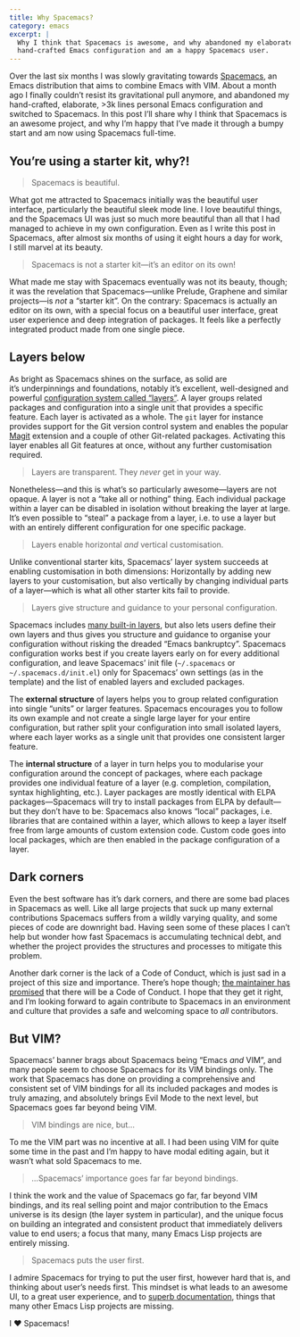 ```yaml
---
title: Why Spacemacs?
category: emacs
excerpt: |
  Why I think that Spacemacs is awesome, and why abandoned my elaborate
  hand-crafted Emacs configuration and am a happy Spacemacs user.
---
```


Over the last six months I was slowly gravitating towards [Spacemacs][], an
Emacs distribution that aims to combine Emacs with VIM.  About a month ago
I finally couldn’t resist its gravitational pull anymore, and abandoned my
hand-crafted, elaborate, >3k lines personal Emacs configuration and switched to
Spacemacs.  In this post I’ll share why I think that Spacemacs is an awesome
project, and why I’m happy that I’ve made it through a bumpy start and am now
using Spacemacs full-time.

[coc]: https://github.com/syl20bnr/spacemacs/pull/3484

<!--more-->

[Spacemacs]: http://spacemacs.org

## You’re using a starter kit, why⁈ ##

> Spacemacs is beautiful.

What got me attracted to Spacemacs initially was the beautiful user interface,
particularly the beautiful sleek mode line.  I love beautiful things, and the
Spacemacs UI was just so much more beautiful than all that I had managed to
achieve in my own configuration.  Even as I write this post in Spacemacs, after
almost six months of using it eight hours a day for work, I still marvel at its
beauty.

> Spacemacs is not a starter kit—it’s an editor on its own!

What made me stay with Spacemacs eventually was not its beauty, though; it was
the revelation that Spacemacs—unlike Prelude, Graphene and similar projects—is
*not* a “starter kit”.  On the contrary: Spacemacs is actually an editor on its
own, with a special focus on a beautiful user interface, great user experience
and deep integration of packages.  It feels like a perfectly integrated product
made from one single piece.

## Layers below ##

As bright as Spacemacs shines on the surface, as solid are it’s underpinnings
and foundations, notably it’s excellent, well-designed and powerful
[configuration system called “layers”][layers].  A layer groups related packages
and configuration into a single unit that provides a specific feature.  Each
layer is activated as a whole.  The `git` layer for instance provides support
for the Git version control system and enables the popular [Magit][] extension
and a couple of other Git-related packages.  Activating this layer enables all
Git features at once, without any further customisation required.

> Layers are transparent.  They _never_ get in your way.

Nonetheless—and this is what’s so particularly awesome—layers are not opaque.
A layer is not a “take all or nothing” thing.  Each individual package within a
layer can be disabled in isolation without breaking the layer at large.
It’s even possible to “steal” a package from a layer, i.e. to use a layer but
with an entirely different configuration for one specific package.

> Layers enable horizontal *and* vertical customisation.

Unlike conventional starter kits, Spacemacs’ layer system succeeds at enabling
customisation in both dimensions: Horizontally by adding new layers to your
customisation, but also vertically by changing individual parts of a layer—which
is what all other starter kits fail to provide.

> Layers give structure and guidance to your personal configuration.

Spacemacs includes [many built-in layers][built-in-layers], but also lets users
define their own layers and thus gives you structure and guidance to organise
your configuration without risking the dreaded “Emacs bankruptcy”.  Spacemacs
configuration works best if you create layers early on for every additional
configuration, and leave Spacemacs’ init file (`~/.spacemacs` or
`~/.spacemacs.d/init.el`) only for Spacemacs’ own settings (as in the template)
and the list of enabled layers and excluded packages.

The **external structure** of layers helps you to group related configuration
into single “units” or larger features.  Spacemacs encourages you to follow its
own example and not create a single large layer for your entire configuration,
but rather split your configuration into small isolated layers, where each layer
works as a single unit that provides one consistent larger feature.

The **internal structure** of a layer in turn helps you to modularise your
configuration around the concept of packages, where each package provides one
individual feature of a layer (e.g. completion, compilation, syntax
highlighting, etc.).  Layer packages are mostly identical with ELPA
packages—Spacemacs will try to install packages from ELPA by default—but they
don’t have to be: Spacemacs also knows “local” packages, i.e. libraries that are
contained within a layer, which allows to keep a layer itself free from large
amounts of custom extension code.  Custom code goes into local packages, which
are then enabled in the package configuration of a layer.

[Magit]: http://magit.vc
[evil-magit]: https://github.com/justbur/evil-magit
[built-in-layers]: http://spacemacs.org/layers/LAYERS.html
[layers]: http://spacemacs.org/doc/LAYERS.html

## Dark corners ##

Even the best software has it’s dark corners, and there are some bad places in
Spacemacs as well.  Like all large projects that suck up many external
contributions Spacemacs suffers from a wildly varying quality, and some pieces
of code are downright bad.  Having seen some of these places I can’t help but
wonder how fast Spacemacs is accumulating technical debt, and whether the
project provides the structures and processes to mitigate this problem.

Another dark corner is the lack of a Code of Conduct, which is just sad in a
project of this size and importance.  There’s hope though;
[the maintainer has promised][coc] that there will be a Code of Conduct.  I hope
that they get it right, and I’m looking forward to again contribute to Spacemacs
in an environment and culture that provides a safe and welcoming space to *all*
contributors.

## But VIM? ##

Spacemacs’ banner brags about Spacemacs being “Emacs *and* VIM”, and many people
seem to choose Spacemacs for its VIM bindings only.  The work that Spacemacs has
done on providing a comprehensive and consistent set of VIM bindings for all
its included packages and modes is truly amazing, and absolutely brings Evil
Mode to the next level, but Spacemacs goes far beyond being VIM.

> VIM bindings are nice, but…

To me the VIM part was no incentive at all.  I had been using VIM for quite some
time in the past and I’m happy to have modal editing again, but it wasn’t what
sold Spacemacs to me.

> …Spacemacs’ importance goes far far beyond bindings.

I think the work and the value of Spacemacs go far, far beyond VIM bindings, and
its real selling point and major contribution to the Emacs universe is its
design (the layer system in particular), and the unique focus on building an
integrated and consistent product that immediately delivers value to end users;
a focus that many, many Emacs Lisp projects are entirely missing.

> Spacemacs puts the user first.

I admire Spacemacs for trying to put the user first, however hard that is, and
thinking about user’s needs first.  This mindset is what leads to an awesome UI,
to a great user experience, and to [superb documentation][docs], things that
many other Emacs Lisp projects are missing.

I ❤ Spacemacs!

[docs]: http://spacemacs.org/doc/DOCUMENTATION.html
